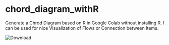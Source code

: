 # chord_diagram_withR
Generate a Chrod Diagram based on R in Google Colab without installing R. I can be used for nice Visualization of Flows or Connection between Items.


![Download](https://user-images.githubusercontent.com/8771103/191771399-cbbc57ad-a410-4601-98e1-5ce1d912b3a5.png)
